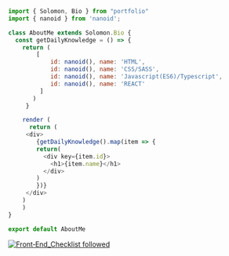 ```javascript
import { Solomon, Bio } from "portfolio"
import { nanoid } from 'nanoid';

class AboutMe extends Solomon.Bio {
  const getDailyKnowledge = () => {
    return (
		[
		    id: nanoid(), name: 'HTML',
		    id: nanoid(), name: 'CSS/SASS',
		    id: nanoid(), name: 'Javascript(ES6)/Typescript',
		    id: nanoid(), name: 'REACT'
		 ]
	   )
     }

    render (
      return (
	 <div>
	    {getDailyKnowledge().map(item => {
		return(
		  <div key={item.id}>
		  	<h1>{item.name}</h1>
		  </div>
		)
	    })}
	 </div>
	)
    )
}

export default AboutMe
```


[![Front‑End_Checklist followed](https://img.shields.io/badge/Front‑End_Checklist-followed-brightgreen.svg)](https://github.com/thedaviddias/Front-End-Checklist/)
